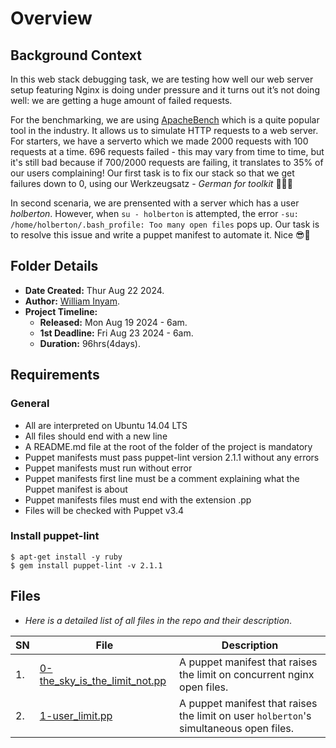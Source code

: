 # Overview #

## Background Context ##
In this web stack debugging task, we are testing how well our web server setup featuring Nginx is doing under pressure and it turns out it’s not doing well: we are getting a huge amount of failed requests.

For the benchmarking, we are using [ApacheBench](https://httpd.apache.org/docs/current/programs/ab.html) which is a quite popular tool in the industry. It allows us to simulate HTTP requests to a web server. For starters, we have a serverto which we  made 2000 requests with 100 requests at a time. 696 requests failed - this may vary from time to time, but it's still bad because if 700/2000 requests are failing, it translates to 35% of our users complaining! Our first task is to  fix our stack so that we get failures down to 0, using our Werkzeugsatz - *German for toolkit* 💪💪🧰


In second scenaria, we are prensented with a server which has a user *holberton*. However, when `su - holberton` is attempted, the error `-su: /home/holberton/.bash_profile: Too many open files` pops up. Our task is to resolve this issue and write a puppet manifest to automate it. Nice 😎🤩


## Folder Details ###
- **Date Created:** Thur Aug 22 2024.
- **Author:** [William Inyam](https.//github.com/thecypherzen).
- **Project Timeline:**
  - **Released:** Mon Aug 19 2024 - 6am.
  - **1st Deadline:** Fri Aug 23 2024 - 6am.
  - **Duration:** 96hrs(4days).<br/>


## Requirements ##
### General ###
- All are interpreted on Ubuntu 14.04 LTS
- All files should end with a new line
- A README.md file at the root of the folder of the project is mandatory
- Puppet manifests must pass puppet-lint version 2.1.1 without any errors
- Puppet manifests must run without error
- Puppet manifests first line must be a comment explaining what the Puppet manifest is about
- Puppet manifests files must end with the extension .pp
- Files will be checked with Puppet v3.4

### Install puppet-lint ###
```
$ apt-get install -y ruby
$ gem install puppet-lint -v 2.1.1
```


## Files ###
- *Here is a detailed list of all files in the repo and their description*.

| SN | File                         | Description                                         |
|----|------------------------------|-----------------------------------------------------|
| 1. | [0-the_sky_is_the_limit_not.pp](https://github.com/thecypherzen/alx-system_engineering-devops/blob/main/0x1B-web_stack_debugging_4/0-the_sky_is_the_limit_not.pp) | A puppet manifest that raises the limit on concurrent nginx open files.|
| 2. | [1-user_limit.pp](https://github.com/thecypherzen/alx-system_engineering-devops/blob/main/0x1B-web_stack_debugging_4/1-user_limit.pp) | A puppet manifest that raises the limit on user `holberton`'s simultaneous open files.|
